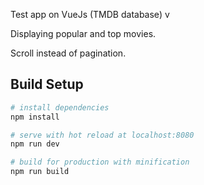 Test app on VueJs (TMDB database)
v

Displaying popular and top movies.

Scroll instead of pagination.


## Build Setup

``` bash
# install dependencies
npm install

# serve with hot reload at localhost:8080
npm run dev

# build for production with minification
npm run build
```

